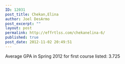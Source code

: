 ```yaml
---
ID: 12031
post_title: Chekan,Elina
author: Joel DesArmo
post_excerpt: ""
layout: post
permalink: http://effrtlss.com/chekanelina-6/
published: true
post_date: 2012-11-02 20:49:51
---
```

<p>Average GPA in Spring 2012 for first course listed: 3.725</p>